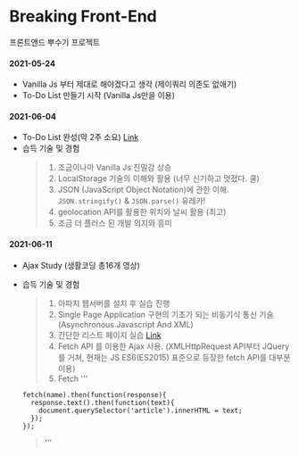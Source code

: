# Breaking Front-End

프론트앤드 뿌수기 프로젝트

#### 2021-05-24

- Vanilla Js 부터 제대로 해야겠다고 생각 (제이쿼리 의존도 없애기)
- To-Do List 만들기 시작 (Vanilla Js만을 이용)

#### 2021-06-04

- To-Do List 완성(약 2주 소요) [Link](https://anttto.github.io/Breaking-Front-End/project-VanillaJS/index.html)
- 습득 기술 및 경험
  > 1.  조금이나마 Vanilla Js 친밀감 상승
  > 2.  LocalStorage 기술의 이해와 활용 (너무 신기하고 멋졌다. 쿨)
  > 3.  JSON (JavaScript Object Notation)에 관한 이해. `JSON.stringify()` & `JSON.parse()` 유레카!
  > 4.  geolocation API를 활용한 위치와 날씨 활용 (최고)
  > 5.  조금 더 플러스 된 개발 의지와 흥미

#### 2021-06-11

- Ajax Study (생활코딩 총16개 영상)
- 습득 기술 및 경험

  > 1. 아파치 웹서버를 설치 후 실습 진행
  > 2. Single Page Application 구현의 기초가 되는 비동기식 통신 기술 (Asynchronous Javascript And XML)
  > 3. 간단한 리스트 페이지 실습 [Link](https://anttto.github.io/Breaking-Front-End/project-VanillaJS/index.html)
  > 4. Fetch API 를 이용한 Ajax 사용. (XMLHttpRequest API부터 JQuery를 거쳐, 현재는 JS ES6(ES2015) 표준으로 등장한 fetch API를 대부분 이용)
  > 5. Fetch
  >    '''

      fetch(name).then(function(response){
        response.text().then(function(text){
          document.querySelector('article').innerHTML = text;
        });
      });

  > '''
